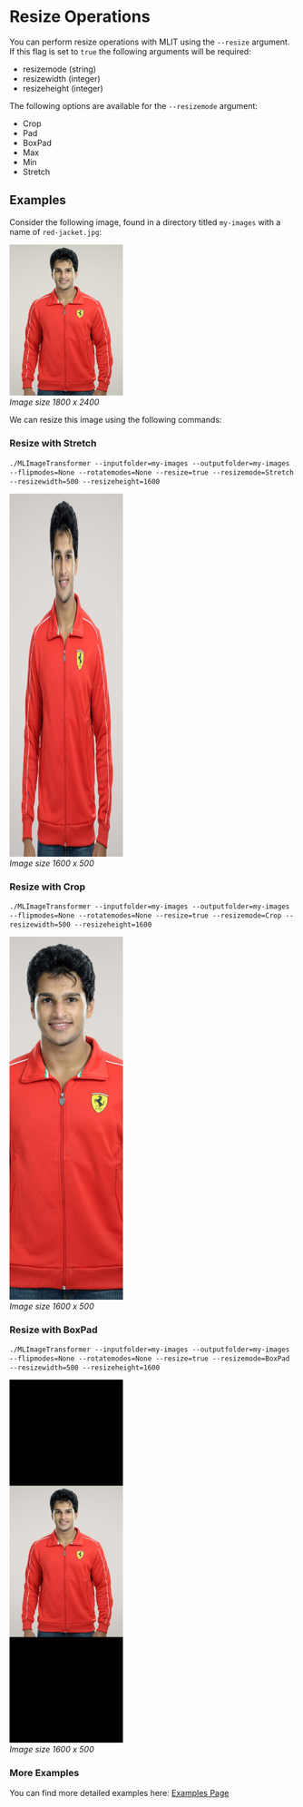 # Resize Operations
You can perform resize operations with MLIT using the `--resize` argument. If this flag is set to `true` the following arguments will be required:
- resizemode (string)
- resizewidth (integer)
- resizeheight (integer)

The following options are available for the `--resizemode` argument:
- Crop
- Pad
- BoxPad
- Max
- Min
- Stretch

## Examples
Consider the following image, found in a directory titled `my-images` with a name of `red-jacket.jpg`:

<p align="left">
  <img src="https://raw.githubusercontent.com/sharpdarts/ml-image-transformations/gh-pages/_images/red-jacket.jpg" alt="logo" width="200"/>
  <br />
  <em>Image size 1800 x 2400</em>
</p>

We can resize this image using the following commands:

### Resize with Stretch

```
./MLImageTransformer --inputfolder=my-images --outputfolder=my-images --flipmodes=None --rotatemodes=None --resize=true --resizemode=Stretch --resizewidth=500 --resizeheight=1600
```
<p align="left">
  <img src="https://raw.githubusercontent.com/sharpdarts/ml-image-transformations/gh-pages/_images/red-jacket_None_None_size1_example.jpg" alt="logo" width="200"/>
  <br />
  <em>Image size 1600 x 500</em>
</p>

### Resize with Crop

```
./MLImageTransformer --inputfolder=my-images --outputfolder=my-images --flipmodes=None --rotatemodes=None --resize=true --resizemode=Crop --resizewidth=500 --resizeheight=1600
```
<p align="left">
  <img src="https://raw.githubusercontent.com/sharpdarts/ml-image-transformations/gh-pages/_images/red-jacket_None_None_resize2_example.jpg" alt="logo" width="200"/>
  <br />
  <em>Image size 1600 x 500</em>
</p>

### Resize with BoxPad

```
./MLImageTransformer --inputfolder=my-images --outputfolder=my-images --flipmodes=None --rotatemodes=None --resize=true --resizemode=BoxPad --resizewidth=500 --resizeheight=1600
```
<p align="left">
  <img src="https://raw.githubusercontent.com/sharpdarts/ml-image-transformations/gh-pages/_images/red-jacket_None_None_resize3_example.jpg" alt="logo" width="200"/>
  <br />
  <em>Image size 1600 x 500</em>
</p>

### More Examples
You can find more detailed examples here: [Examples Page](https://sharpdarts.github.io/ml-image-transformations/examples.html)
